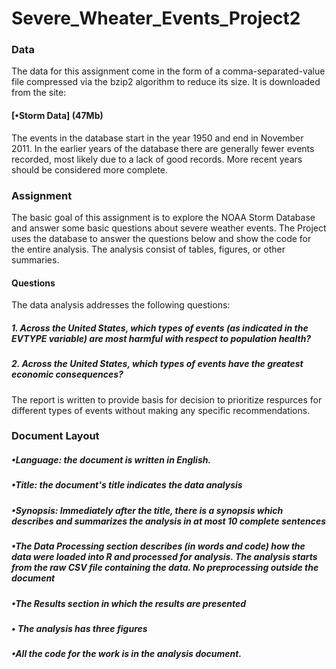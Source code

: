 # Severe_Wheater_Events_Project2
### Data

The data for this assignment come in the form of a comma-separated-value file compressed via the bzip2 algorithm to reduce its size. It is downloaded from the site:
#### [•Storm Data] (47Mb)


The events in the database start in the year 1950 and end in November 2011. In the earlier years of the database there are generally fewer events recorded, most likely due to a lack of good records. More recent years should be considered more complete.

### Assignment

The basic goal of this assignment is to explore the NOAA Storm Database and answer some basic questions about severe weather events. The Project uses the database to answer the questions below and show the code for the entire analysis. The analysis consist of tables, figures, or other summaries. 

#### Questions

The data analysis addresses the following questions:

##### 1. Across the United States, which types of events (as indicated in the EVTYPE variable) are most harmful with respect to population health?
##### 2. Across the United States, which types of events have the greatest economic consequences?

The report is written to provide basis for decision to prioritize respurces for different types of events without making any specific recommendations.

### Document Layout
##### •Language: the document is written in English.

##### •Title: the document's title indicates the data analysis 

##### •Synopsis: Immediately after the title, there is a synopsis which describes and summarizes the analysis in at most 10 complete sentences

##### •The Data Processing section describes (in words and code) how the data were loaded into R and processed for analysis. The analysis starts from the raw CSV file containing the data. No preprocessing outside the document

##### •The Results section in which the results are presented

##### • The analysis has three figures

##### •All the code for the work is in the analysis document. 
